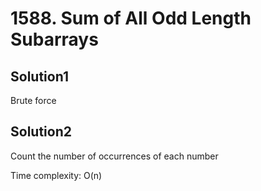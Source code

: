 # 1588. Sum of All Odd Length Subarrays

## Solution1

Brute force

## Solution2

Count the number of occurrences of each number

Time complexity: O(n)
